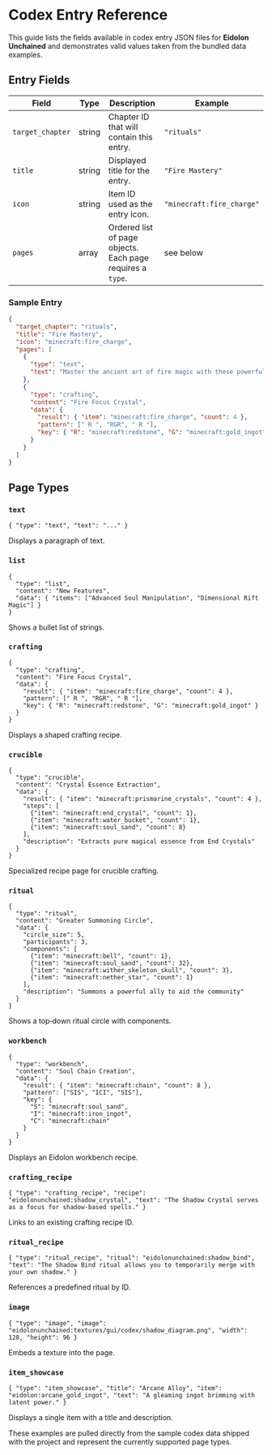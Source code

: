 # Codex Entry Reference

This guide lists the fields available in codex entry JSON files for **Eidolon Unchained** and demonstrates valid values taken from the bundled data examples.

## Entry Fields

| Field | Type | Description | Example |
|-------|------|-------------|---------|
| `target_chapter` | string | Chapter ID that will contain this entry. | `"rituals"` |
| `title` | string | Displayed title for the entry. | `"Fire Mastery"` |
| `icon` | string | Item ID used as the entry icon. | `"minecraft:fire_charge"` |
| `pages` | array | Ordered list of page objects. Each page requires a `type`. | see below |

### Sample Entry
```json
{
  "target_chapter": "rituals",
  "title": "Fire Mastery",
  "icon": "minecraft:fire_charge",
  "pages": [
    {
      "type": "text",
      "text": "Master the ancient art of fire magic with these powerful techniques. Fire spells require intense concentration and respect for the destructive force you wield."
    },
    {
      "type": "crafting",
      "content": "Fire Focus Crystal",
      "data": {
        "result": { "item": "minecraft:fire_charge", "count": 4 },
        "pattern": [" R ", "RGR", " R "],
        "key": { "R": "minecraft:redstone", "G": "minecraft:gold_ingot" }
      }
    }
  ]
}
```

## Page Types

### `text`
```
{ "type": "text", "text": "..." }
```
Displays a paragraph of text.

### `list`
```
{
  "type": "list",
  "content": "New Features",
  "data": { "items": ["Advanced Soul Manipulation", "Dimensional Rift Magic"] }
}
```
Shows a bullet list of strings.

### `crafting`
```
{
  "type": "crafting",
  "content": "Fire Focus Crystal",
  "data": {
    "result": { "item": "minecraft:fire_charge", "count": 4 },
    "pattern": [" R ", "RGR", " R "],
    "key": { "R": "minecraft:redstone", "G": "minecraft:gold_ingot" }
  }
}
```
Displays a shaped crafting recipe.

### `crucible`
```
{
  "type": "crucible",
  "content": "Crystal Essence Extraction",
  "data": {
    "result": { "item": "minecraft:prismarine_crystals", "count": 4 },
    "steps": [
      {"item": "minecraft:end_crystal", "count": 1},
      {"item": "minecraft:water_bucket", "count": 1},
      {"item": "minecraft:soul_sand", "count": 8}
    ],
    "description": "Extracts pure magical essence from End Crystals"
  }
}
```
Specialized recipe page for crucible crafting.

### `ritual`
```
{
  "type": "ritual",
  "content": "Greater Summoning Circle",
  "data": {
    "circle_size": 5,
    "participants": 3,
    "components": [
      {"item": "minecraft:bell", "count": 1},
      {"item": "minecraft:soul_sand", "count": 32},
      {"item": "minecraft:wither_skeleton_skull", "count": 3},
      {"item": "minecraft:nether_star", "count": 1}
    ],
    "description": "Summons a powerful ally to aid the community"
  }
}
```
Shows a top‑down ritual circle with components.

### `workbench`
```
{
  "type": "workbench",
  "content": "Soul Chain Creation",
  "data": {
    "result": { "item": "minecraft:chain", "count": 8 },
    "pattern": ["SIS", "ICI", "SIS"],
    "key": {
      "S": "minecraft:soul_sand",
      "I": "minecraft:iron_ingot",
      "C": "minecraft:chain"
    }
  }
}
```
Displays an Eidolon workbench recipe.

### `crafting_recipe`
```
{ "type": "crafting_recipe", "recipe": "eidolonunchained:shadow_crystal", "text": "The Shadow Crystal serves as a focus for shadow-based spells." }
```
Links to an existing crafting recipe ID.

### `ritual_recipe`
```
{ "type": "ritual_recipe", "ritual": "eidolonunchained:shadow_bind", "text": "The Shadow Bind ritual allows you to temporarily merge with your own shadow." }
```
References a predefined ritual by ID.

### `image`
```
{ "type": "image", "image": "eidolonunchained:textures/gui/codex/shadow_diagram.png", "width": 128, "height": 96 }
```
Embeds a texture into the page.

### `item_showcase`
```
{ "type": "item_showcase", "title": "Arcane Alloy", "item": "eidolon:arcane_gold_ingot", "text": "A gleaming ingot brimming with latent power." }
```
Displays a single item with a title and description.

These examples are pulled directly from the sample codex data shipped with the project and represent the currently supported page types.
